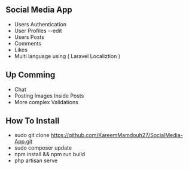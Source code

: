

## Social Media App

* Users Authentication
* User Profiles --edit
* Users Posts
* Comments
* Likes 
* Multi language using ( Laravel Localiztion )

## Up Comming

* Chat
* Posting Images Inside Posts
* More complex Validations

## How To Install

* sudo git clone https://github.com/KareemMamdouh27/SocialMedia-App.git
* sudo composer update
* npm install && npm run build
* php artisan serve

